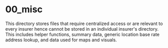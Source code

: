 # 00_misc

This directory stores files that require centralized access or are relevant to every insurer hence cannot be stored in an individual insurer's directory. This includes helper functions, summary data, generic location base rate address lookup, and data used for maps and visuals. 